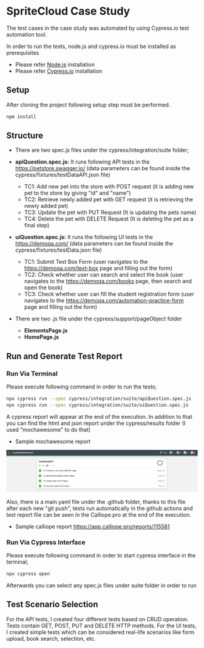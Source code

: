 # SpriteCloud Case Study
The test cases in the case study was automated by using Cypress.io test automation tool. 

In order to run the tests, node.js and cypress.io must be installed as prerequisites

- Please refer [Node.js](https://nodejs.org/en/download/) installation
- Please refer [Cypress.io](https://docs.cypress.io/guides/getting-started/installing-cypress) installation

## Setup

After cloning the project following setup step must be performed.

```bash
npm install
```

## Structure

- There are two spec.js files under the cypress/integration/suite folder;
- **apiQuestion.spec.js:** It runs following API tests in the https://petstore.swagger.io/ (data parameters can be found inside the cypress/fixtures/testDataAPI.json file)
    - TC1: Add new pet into the store with POST request (it is adding new pet to the store by giving "id" and "name")
    - TC2: Retrieve newly added pet with GET request (it is retrieving the newly added pet)
    - TC3: Update the pet with PUT Request (It is updating the pets name)
    - TC4: Delete the pet with DELETE Request (It is deleting the pet as a final step)
- **uiQuestion.spec.js:** It runs the following UI tests in the https://demoqa.com/ (data parameters can be found inside the cypress/fixtures/testData.json file)
    - TC1: Submit Text Box Form (user navigates to the https://demoqa.com/text-box page and filling out the form)
    - TC2: Check whether user can search and select the book (user navigates to the https://demoqa.com/books page, then search and open the book)
    - TC3: Check whether user can fill the student registration form (user navigates to the https://demoqa.com/automation-practice-form page and filling out the form)

- There are two .js file under the cypress/support/pageObject folder
    - **ElementsPage.js**
    - **HomePage.js** 

## Run and Generate Test Report
### Run Via Terminal

Please execute following command in order to run the tests;

```bash
npx cypress run --spec cypress/integration/suite/apiQuestion.spec.js
npx cypress run --spec cypress/integration/suite/uiQuestion.spec.js
```

A cypress report will appear at the end of the execution. In addition to that you can find the html and json report under the cypress/results folder (I used "mochawesome" to do that)

- Sample mochawesome report

![img.png](reportAPI.png)

Also, there is a main.yaml file under the .github folder, thanks to this file after each new "git push", tests run automatically in the github actions 
and test report file can be seen in the Calliope.pro at the end of the execution.

- Sample calliope report https://app.calliope.pro/reports/115581

### Run Via Cypress Interface

Please execute following command in order to start cypress interface in the terminal;

```bash
npx cypress open    
```

Afterwards you can select any spec.js files under suite folder in order to run

## Test Scenario Selection

For the API tests, I created four different tests based on CRUD operation. Tests contain GET, POST, PUT and DELETE HTTP methods.
For the UI tests, I created simple tests which can be considered real-life scenarios like form upload, book search, selection, etc.


